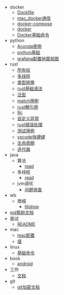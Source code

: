 * docker
  * [Dockfile](./note/docker/Dockfile.md)
  * [mac_docker通信](./note/docker/mac_docker通信.md)
  * [docker-compose](./note/docker/docker-compose.md)
  * [docker](./note/docker/docker.md)
  * [Docker基础命令](./note/docker/Docker基础命令.md)
* python
  * [Aconda使用](./note/python/Aconda使用.md)
  * [python基础](./note/python/python基础.md)
  * [grafana配置地震视图](./note/python/grafana配置地震视图.md)
* rust
  * [所有权](./note/rust/所有权.md)
  * [多线程](./note/rust/多线程.md)
  * [类型转换](./note/rust/类型转换.md)
  * [rust基础语法](./note/rust/rust基础语法.md)
  * [泛型](./note/rust/泛型.md)
  * [match用例](./note/rust/match用例.md)
  * [rust解引用](./note/rust/rust解引用.md)
  * [Rc](./note/rust/Rc.md)
  * [自定义异常](./note/rust/自定义异常.md)
  * [rust错误处理](./note/rust/rust错误处理.md)
  * [测试用例](./note/rust/测试用例.md)
  * [vscode快捷键](./note/rust/vscode快捷键.md)
  * [生命周期](./note/rust/生命周期.md)
  * [迭代器](./note/rust/迭代器.md)
* java
  * 算法
    * [read](./note/java/算法/read.md)
  * 多线程
    * [read](./note/java/多线程/read.md)
  * jvm调优
    * [问题排查](./note/java/jvm调优/问题排查.md)
* wb
  * 商城
    * [lilishop](./note/wb/商城/lilishop.md)
* [md帮助文档](./note/md帮助文档.md)
* 面试
  * [README](./note/面试/README.md)
* mac
  * [mac配置](./note/mac/mac配置.md)
  * [墙](./note/mac/墙.md)
* linux
  * [基础命令](./note/linux/基础命令.md)
* book
  * [android](./note/book/android.md)
* 工作
  * [文档](./note/工作/文档.md)
* git
  * [git加密文档](./note/git/git加密文档.md)